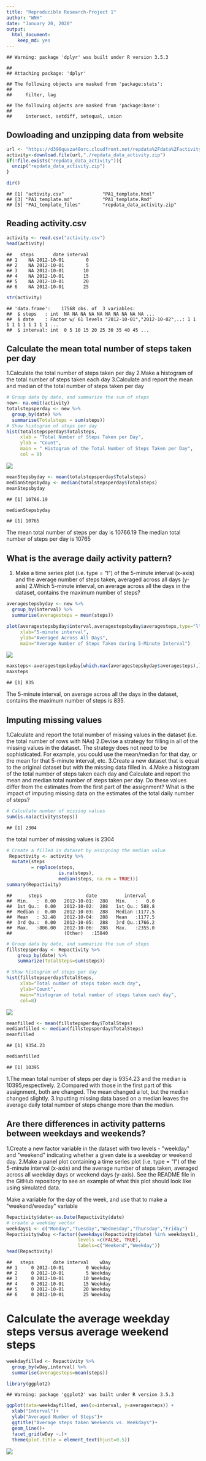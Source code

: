 ```yaml
---
title: "Reproducible Research-Project 1"
author: "WNH"
date: "January 20, 2020"
output: 
  html_document: 
    keep_md: yes
---
```



```
## Warning: package 'dplyr' was built under R version 3.5.3
```

```
## 
## Attaching package: 'dplyr'
```

```
## The following objects are masked from 'package:stats':
## 
##     filter, lag
```

```
## The following objects are masked from 'package:base':
## 
##     intersect, setdiff, setequal, union
```

## Dowloading and unzipping data from website

```r
url <- "https://d396qusza40orc.cloudfront.net/repdata%2Fdata%2Factivity.zip"
activity<-download.file(url,"./repdata_data_activity.zip")
if(!file.exists("repdata_data_activity")){
  unzip("repdata_data_activity.zip")
}

dir()
```

```
## [1] "activity.csv"              "PA1_template.html"        
## [3] "PA1_template.md"           "PA1_template.Rmd"         
## [5] "PA1_template_files"        "repdata_data_activity.zip"
```

## Reading activity.csv


```r
activity <- read.csv("activity.csv")
head(activity)
```

```
##   steps       date interval
## 1    NA 2012-10-01        0
## 2    NA 2012-10-01        5
## 3    NA 2012-10-01       10
## 4    NA 2012-10-01       15
## 5    NA 2012-10-01       20
## 6    NA 2012-10-01       25
```

```r
str(activity)
```

```
## 'data.frame':	17568 obs. of  3 variables:
##  $ steps   : int  NA NA NA NA NA NA NA NA NA NA ...
##  $ date    : Factor w/ 61 levels "2012-10-01","2012-10-02",..: 1 1 1 1 1 1 1 1 1 1 ...
##  $ interval: int  0 5 10 15 20 25 30 35 40 45 ...
```
## Calculate the mean total number of steps taken per day
1.Calculate the total number of steps taken per day
2.Make a histogram of the total number of steps taken each day
3.Calculate and report the mean and median of the total number of steps taken per day

```r
# Group data by date, and summarize the sum of steps
new<- na.omit(activity)
totalstepsperday <- new %>%
  group_by(date) %>%
  summarise(Totalsteps = sum(steps))
# Show histogram of steps per day
hist(totalstepsperday$Totalsteps,
     xlab = "Total Number of Steps Taken per Day",
     ylab = "Count",
     main = " Histogram of the Total Number of Steps Taken per Day",
     col = 8)
```

![](README_figs/README-histogram-1.png)<!-- -->


```r
meanStepsbyday <- mean(totalstepsperday$Totalsteps)
medianStepsbyday <- median(totalstepsperday$Totalsteps)
meanStepsbyday
```

```
## [1] 10766.19
```

```r
medianStepsbyday
```

```
## [1] 10765
```
The mean total number of steps per day is 10766.19
The median total number of steps per day is 10765

## What is the average daily activity pattern?
1. Make a time series plot (i.e. type = "l") of the 5-minute interval (x-axis) and the average number of steps taken, averaged across all days (y-axis)
2.Which 5-minute interval, on average across all the days in the dataset, contains the maximum number of steps?


```r
averagestepsbyday <- new %>%
  group_by(interval) %>%
  summarise(averagesteps = mean(steps))
```


```r
plot(averagestepsbyday$interval,averagestepsbyday$averagesteps,type="l",
     xlab="5-minute interval",
     ylab="Averaged Across All Days",
     main="Average Number of Steps Taken during 5-Minute Interval")
```

![](README_figs/README-unnamed-chunk-6-1.png)<!-- -->


```r
maxsteps<-averagestepsbyday[which.max(averagestepsbyday$averagesteps),]$interval
maxsteps
```

```
## [1] 835
```
The 5-minute interval, on average across all the days in the dataset, contains the maximum number of steps is 835.

## Imputing missing values
1.Calculate and report the total number of missing values in the dataset (i.e. the total number of rows with NAs)
2.Devise a strategy for filling in all of the missing values in the dataset. The strategy does not need to be sophisticated. For example, you could use the mean/median for that day, or the mean for that 5-minute interval, etc.
3.Create a new dataset that is equal to the original dataset but with the missing data filled in.
4.Make a histogram of the total number of steps taken each day and Calculate and report the mean and median total number of steps taken per day. Do these values differ from the estimates from the first part of the assignment? What is the impact of imputing missing data on the estimates of the total daily number of steps?


```r
# Calculate number of missing values
sum(is.na(activity$steps))
```

```
## [1] 2304
```

the total number of missing values is 2304


```r
# Create a filled in dataset by assigning the median value 
 Repactivity <- activity %>%
  mutate(steps
         = replace(steps,
                   is.na(steps),
                   median(steps, na.rm = TRUE)))
summary(Repactivity)
```

```
##      steps                date          interval     
##  Min.   :  0.00   2012-10-01:  288   Min.   :   0.0  
##  1st Qu.:  0.00   2012-10-02:  288   1st Qu.: 588.8  
##  Median :  0.00   2012-10-03:  288   Median :1177.5  
##  Mean   : 32.48   2012-10-04:  288   Mean   :1177.5  
##  3rd Qu.:  0.00   2012-10-05:  288   3rd Qu.:1766.2  
##  Max.   :806.00   2012-10-06:  288   Max.   :2355.0  
##                   (Other)   :15840
```


```r
# Group data by date, and summarize the sum of steps
fillstepsperday <- Repactivity %>% 
    group_by(date) %>% 
    summarize(TotalSteps=sum(steps))

# Show histogram of steps per day
hist(fillstepsperday$TotalSteps, 
     xlab="Total number of steps taken each day", 
     ylab="Count", 
     main="Histogram of total number of steps taken each day",
     col=8)
```

![](README_figs/README-unnamed-chunk-10-1.png)<!-- -->


```r
meanfilled <- mean(fillstepsperday$TotalSteps)
medianfilled <- median(fillstepsperday$TotalSteps)
meanfilled
```

```
## [1] 9354.23
```

```r
medianfilled
```

```
## [1] 10395
```
1.The mean total number of steps per day is 9354.23 and the median is 10395,respectively. 
2.Compared with those in the first part of this assignment, both are changed. The mean changed a lot, but the median changed slightly.
3.Inputting missing data based on a median leaves the average daily total number of steps change more than the median.

## Are there differences in activity patterns between weekdays and weekends?
1.Create a new factor variable in the dataset with two levels - "weekday" and "weekend" indicating whether a given date is a weekday or weekend day.
2.Make a panel plot containing a time series plot (i.e. type = "l") of the 5-minute interval (x-axis) and the average number of steps taken, averaged across all weekday days or weekend days (y-axis). See the README file in the GitHub repository to see an example of what this plot should look like using simulated data.

Make a variable for the day of the week, and use that to make a "weekend/weeday" variable


```r
Repactivity$date<-as.Date(Repactivity$date)
# create a weekday vector
weekdays1 <- c("Monday","Tuesday","Wednesday","Thursday","Friday")
Repactivity$wDay <-factor((weekdays(Repactivity$date) %in% weekdays1),
                          levels =c(FALSE, TRUE),
                          labels=c("Weekend","Weekday"))
head(Repactivity)
```

```
##   steps       date interval    wDay
## 1     0 2012-10-01        0 Weekday
## 2     0 2012-10-01        5 Weekday
## 3     0 2012-10-01       10 Weekday
## 4     0 2012-10-01       15 Weekday
## 5     0 2012-10-01       20 Weekday
## 6     0 2012-10-01       25 Weekday
```
# Calculate the average weekday steps versus average weekend steps

```r
weekdayfilled <- Repactivity %>%
  group_by(wDay,interval) %>%
  summarise(averagesteps=mean(steps))

library(ggplot2)
```

```
## Warning: package 'ggplot2' was built under R version 3.5.3
```

```r
ggplot(data=weekdayfilled, aes(x=interval, y=averagesteps)) +
  xlab("Interval")+
  ylab("Averaged Number of Steps")+
  ggtitle("Average steps taken Weekends vs. Weekdays")+
  geom_line()+
  facet_grid(wDay ~.)+
  theme(plot.title = element_text(hjust=0.5))
```

![](README_figs/README-unnamed-chunk-13-1.png)<!-- -->


